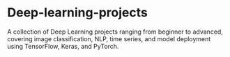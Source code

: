 # Deep-learning-projects
A collection of Deep Learning projects ranging from beginner to advanced, covering image classification, NLP, time series, and model deployment using TensorFlow, Keras, and PyTorch.
